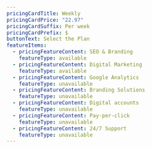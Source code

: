 ```yaml
---
pricingCardTitle: Weekly
pricingCardPrice: "22.97"
pricingCardSuffix: Per week
pricingCardPrefix: $
buttonText: Select the Plan
featureItems:
  - pricingFeatureContent: SEO & Branding
    featureType: available
  - pricingFeatureContent: Digital Marketing
    featureType: available
  - pricingFeatureContent: Google Analytics
    featureType: unavailable
  - pricingFeatureContent: Branding Solutions
    featureType: unavailable
  - pricingFeatureContent: Digital accounts
    featureType: unavailable
  - pricingFeatureContent: Pay-per-click
    featureType: unavailable
  - pricingFeatureContent: 24/7 Support
    featureType: unavailable
---
```

